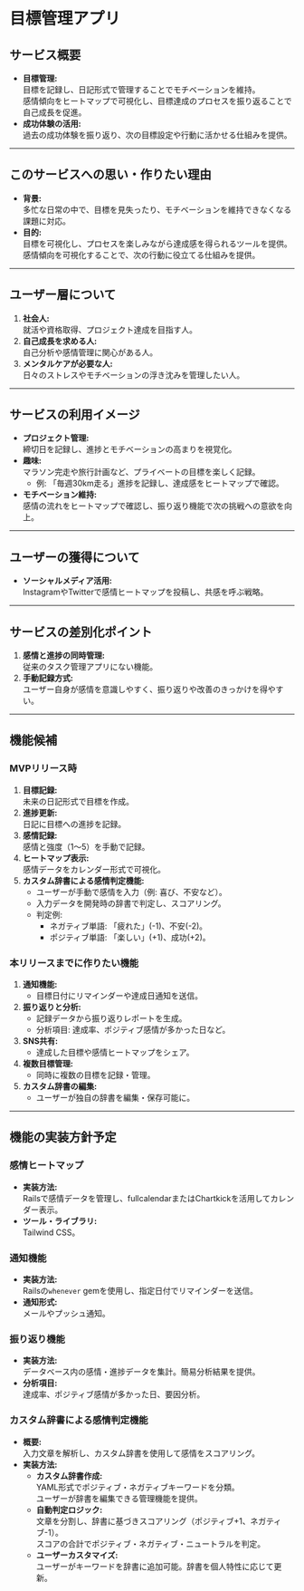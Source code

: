 # **目標管理アプリ**

## **サービス概要**
- **目標管理:**  
  目標を記録し、日記形式で管理することでモチベーションを維持。  
  感情傾向をヒートマップで可視化し、目標達成のプロセスを振り返ることで自己成長を促進。
- **成功体験の活用:**  
  過去の成功体験を振り返り、次の目標設定や行動に活かせる仕組みを提供。

---

## **このサービスへの思い・作りたい理由**
- **背景:**  
  多忙な日常の中で、目標を見失ったり、モチベーションを維持できなくなる課題に対応。  
- **目的:**  
  目標を可視化し、プロセスを楽しみながら達成感を得られるツールを提供。  
  感情傾向を可視化することで、次の行動に役立てる仕組みを提供。

---

## **ユーザー層について**
1. **社会人:**  
   就活や資格取得、プロジェクト達成を目指す人。
2. **自己成長を求める人:**  
   自己分析や感情管理に関心がある人。
3. **メンタルケアが必要な人:**  
   日々のストレスやモチベーションの浮き沈みを管理したい人。

---

## **サービスの利用イメージ**
- **プロジェクト管理:**  
  締切日を記録し、進捗とモチベーションの高まりを視覚化。
- **趣味:**  
  マラソン完走や旅行計画など、プライベートの目標を楽しく記録。
  - 例: 「毎週30km走る」進捗を記録し、達成感をヒートマップで確認。
- **モチベーション維持:**  
  感情の流れをヒートマップで確認し、振り返り機能で次の挑戦への意欲を向上。

---

## **ユーザーの獲得について**
- **ソーシャルメディア活用:**  
  InstagramやTwitterで感情ヒートマップを投稿し、共感を呼ぶ戦略。

---

## **サービスの差別化ポイント**
1. **感情と進捗の同時管理:**  
   従来のタスク管理アプリにない機能。
2. **手動記録方式:**  
   ユーザー自身が感情を意識しやすく、振り返りや改善のきっかけを得やすい。

---

## **機能候補**

### **MVPリリース時**
1. **目標記録:**  
   未来の日記形式で目標を作成。
2. **進捗更新:**  
   日記に目標への進捗を記録。
3. **感情記録:**  
   感情と強度（1～5）を手動で記録。
4. **ヒートマップ表示:**  
   感情データをカレンダー形式で可視化。
5. **カスタム辞書による感情判定機能:**  
   - ユーザーが手動で感情を入力（例: 喜び、不安など）。  
   - 入力データを開発時の辞書で判定し、スコアリング。  
   - 判定例:  
     - ネガティブ単語: 「疲れた」(-1)、不安(-2)。  
     - ポジティブ単語: 「楽しい」(+1)、成功(+2)。  

### **本リリースまでに作りたい機能**
1. **通知機能:**  
   - 目標日付にリマインダーや達成日通知を送信。
2. **振り返りと分析:**  
   - 記録データから振り返りレポートを生成。  
   - 分析項目: 達成率、ポジティブ感情が多かった日など。
3. **SNS共有:**  
   - 達成した目標や感情ヒートマップをシェア。
4. **複数目標管理:**  
   - 同時に複数の目標を記録・管理。
5. **カスタム辞書の編集:**  
   - ユーザーが独自の辞書を編集・保存可能に。

---

## **機能の実装方針予定**

### **感情ヒートマップ**
- **実装方法:**  
  Railsで感情データを管理し、fullcalendarまたはChartkickを活用してカレンダー表示。
- **ツール・ライブラリ:**  
  Tailwind CSS。

### **通知機能**
- **実装方法:**  
  Railsの`whenever` gemを使用し、指定日付でリマインダーを送信。
- **通知形式:**  
  メールやプッシュ通知。

### **振り返り機能**
- **実装方法:**  
  データベース内の感情・進捗データを集計。簡易分析結果を提供。
- **分析項目:**  
  達成率、ポジティブ感情が多かった日、要因分析。

### **カスタム辞書による感情判定機能**
- **概要:**  
  入力文章を解析し、カスタム辞書を使用して感情をスコアリング。
- **実装方法:**  
  - **カスタム辞書作成:**  
    YAML形式でポジティブ・ネガティブキーワードを分類。  
    ユーザーが辞書を編集できる管理機能を提供。  
  - **自動判定ロジック:**  
    文章を分割し、辞書に基づきスコアリング（ポジティブ+1、ネガティブ-1）。  
    スコアの合計でポジティブ・ネガティブ・ニュートラルを判定。
  - **ユーザーカスタマイズ:**  
    ユーザーがキーワードを辞書に追加可能。辞書を個人特性に応じて更新。
